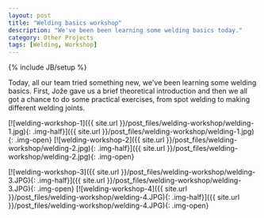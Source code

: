 ```yaml
---
layout: post
title: "Welding basics workshop"
description: "We've been been learning some welding basics today."
category: Other Projects
tags: [Welding, Workshop]
---
```

{% include JB/setup %}


Today, all our team tried something new, we've been learning some welding basics. First, Jože gave us a brief theoretical introduction and then we all got a chance to do some practical exercises, from spot welding to making different welding joints.  

[![welding-workshop-1]({{ site.url }}/post_files/welding-workshop/welding-1.jpg){: .img-half}]({{ site.url }}/post_files/welding-workshop/welding-1.jpg){: .img-open}
[![welding-workshop-2]({{ site.url }}/post_files/welding-workshop/welding-2.jpg){: .img-half}]({{ site.url }}/post_files/welding-workshop/welding-2.jpg){: .img-open}

[![welding-workshop-3]({{ site.url }}/post_files/welding-workshop/welding-3.JPG){: .img-half}]({{ site.url }}/post_files/welding-workshop/welding-3.JPG){: .img-open}
[![welding-workshop-4]({{ site.url }}/post_files/welding-workshop/welding-4.JPG){: .img-half}]({{ site.url }}/post_files/welding-workshop/welding-4.JPG){: .img-open}
